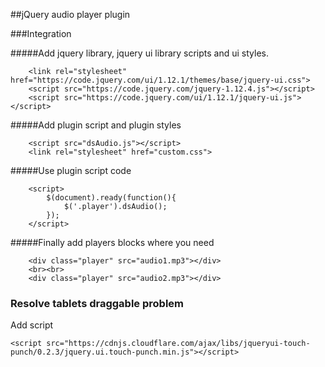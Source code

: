 ##jQuery audio player plugin

###Integration

#####Add jquery library, jquery ui library scripts and ui styles.

```
    <link rel="stylesheet" href="https://code.jquery.com/ui/1.12.1/themes/base/jquery-ui.css">
    <script src="https://code.jquery.com/jquery-1.12.4.js"></script>
    <script src="https://code.jquery.com/ui/1.12.1/jquery-ui.js"></script>
```

#####Add plugin script and plugin styles

```
	<script src="dsAudio.js"></script>
	<link rel="stylesheet" href="custom.css">
```

#####Use plugin script code

```
	<script>
		$(document).ready(function(){	
			$('.player').dsAudio();
		});
	</script>
```

#####Finally add players blocks where you need

```
	<div class="player" src="audio1.mp3"></div>
	<br><br>
	<div class="player" src="audio2.mp3"></div>
```

### Resolve tablets draggable problem
Add script
```
<script src="https://cdnjs.cloudflare.com/ajax/libs/jqueryui-touch-punch/0.2.3/jquery.ui.touch-punch.min.js"></script>
```
